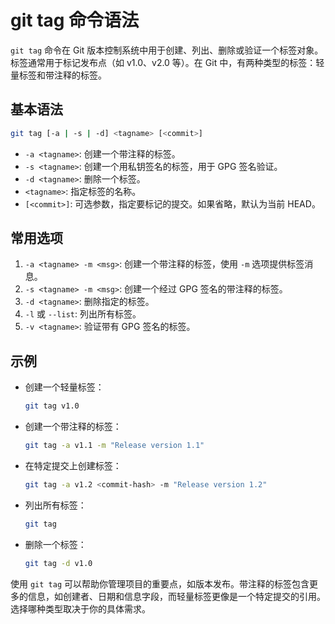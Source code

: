 # git tag 命令语法[](https://docs.ffffee.com/git/git-tag命令语法.html#git-tag-命令语法)

`git tag` 命令在 Git 版本控制系统中用于创建、列出、删除或验证一个标签对象。标签通常用于标记发布点（如 v1.0、v2.0 等）。在 Git 中，有两种类型的标签：轻量标签和带注释的标签。

## 基本语法

```bash
git tag [-a | -s | -d] <tagname> [<commit>]
```

- `-a <tagname>`: 创建一个带注释的标签。
- `-s <tagname>`: 创建一个用私钥签名的标签，用于 GPG 签名验证。
- `-d <tagname>`: 删除一个标签。
- `<tagname>`: 指定标签的名称。
- `[<commit>]`: 可选参数，指定要标记的提交。如果省略，默认为当前 HEAD。

## 常用选项

1. `-a <tagname> -m <msg>`: 创建一个带注释的标签，使用 `-m` 选项提供标签消息。
2. `-s <tagname> -m <msg>`: 创建一个经过 GPG 签名的带注释的标签。
3. `-d <tagname>`: 删除指定的标签。
4. `-l` 或 `--list`: 列出所有标签。
5. `-v <tagname>`: 验证带有 GPG 签名的标签。

## 示例

- 创建一个轻量标签：

  ```bash
  git tag v1.0
  ```

- 创建一个带注释的标签：

  ```bash
  git tag -a v1.1 -m "Release version 1.1"
  ```

- 在特定提交上创建标签：

  ```bash
  git tag -a v1.2 <commit-hash> -m "Release version 1.2"
  ```

- 列出所有标签：

  ```bash
  git tag
  ```

- 删除一个标签：

  ```bash
  git tag -d v1.0
  ```

使用 `git tag` 可以帮助你管理项目的重要点，如版本发布。带注释的标签包含更多的信息，如创建者、日期和信息字段，而轻量标签更像是一个特定提交的引用。选择哪种类型取决于你的具体需求。

